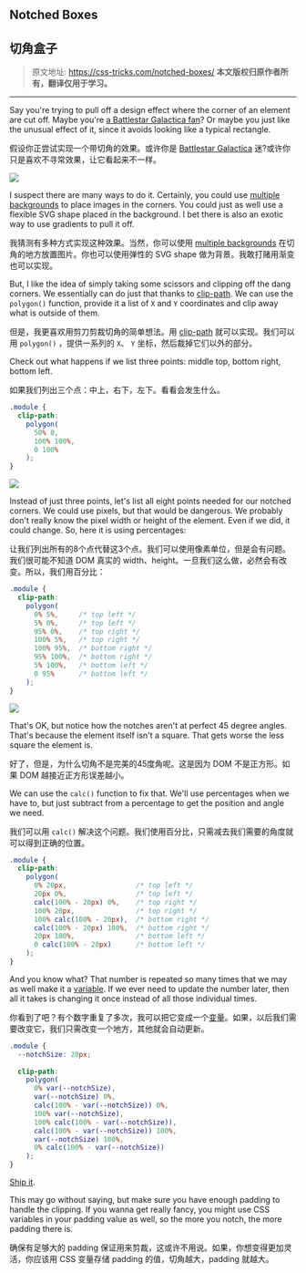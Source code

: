 ## Notched Boxes
## 切角盒子

> 原文地址: <https://css-tricks.com/notched-boxes/>
**本文版权归原作者所有，翻译仅用于学习。**

---------

Say you're trying to pull off a design effect where the corner of an element are cut off. Maybe you're [a Battlestar Galactica fan](https://twitter.com/mikeBithell/status/942679894173147138)? Or maybe you just like the unusual effect of it, since it avoids looking like a typical rectangle.

假设你正尝试实现一个带切角的效果。或许你是 [Battlestar Galactica](https://twitter.com/mikeBithell/status/942679894173147138) 迷?或许你只是喜欢不寻常效果，让它看起来不一样。

![](https://res.cloudinary.com/css-tricks/image/upload/c_scale,w_910,f_auto,q_auto/v1520269162/notched_l1myqr.png)

I suspect there are many ways to do it. Certainly, you could use [multiple backgrounds](https://css-tricks.com/css-basics-using-multiple-backgrounds/) to place images in the corners. You could just as well use a flexible SVG shape placed in the background. I bet there is also an exotic way to use gradients to pull it off.

我猜测有多种方式实现这种效果。当然，你可以使用 [multiple backgrounds](https://css-tricks.com/css-basics-using-multiple-backgrounds/) 在切角的地方放置图片。你也可以使用弹性的 SVG shape 做为背景。我敢打赌用渐变也可以实现。

But, I like the idea of simply taking some scissors and clipping off the dang corners. We essentially can do just that thanks to [clip-path](https://css-tricks.com/almanac/properties/c/clip/). We can use the ```polygon()``` function, provide it a list of ```X``` and ```Y``` coordinates and clip away what is outside of them.

但是，我更喜欢用剪刀剪裁切角的简单想法。用 [clip-path](https://css-tricks.com/almanac/properties/c/clip/) 就可以实现。我们可以用 ```polygon()``` ，提供一系列的 ```X```、 ```Y``` 坐标，然后裁掉它们以外的部分。

Check out what happens if we list three points: middle top, bottom right, bottom left.

如果我们列出三个点：中上，右下，左下。看看会发生什么。

```css
.module {
  clip-path: 
    polygon(
      50% 0,
      100% 100%,
      0 100%
    );
}
```

![](https://res.cloudinary.com/css-tricks/image/upload/c_scale,w_1000,f_auto,q_auto/v1520269284/triangle_ydvhy4.png)

Instead of just three points, let's list all eight points needed for our notched corners. We could use pixels, but that would be dangerous. We probably don't really know the pixel width or height of the element. Even if we did, it could change. So, here it is using percentages:

让我们列出所有的8个点代替这3个点。我们可以使用像素单位，但是会有问题。我们很可能不知道 DOM 真实的 width、height。一旦我们这么做，必然会有改变。所以，我们用百分比：

```css
.module {
  clip-path: 
    polygon(
      0% 5%,     /* top left */
      5% 0%,     /* top left */
      95% 0%,    /* top right */
      100% 5%,   /* top right */
      100% 95%,  /* bottom right */
      95% 100%,  /* bottom right */
      5% 100%,   /* bottom left */
      0 95%      /* bottom left */
    );
}
```

![](https://res.cloudinary.com/css-tricks/image/upload/c_scale,w_892,f_auto,q_auto/v1520269676/all-percentage-notches_xkmthu.png)

That's OK, but notice how the notches aren't at perfect 45 degree angles. That's because the element itself isn't a square. That gets worse the less square the element is.

好了，但是，为什么切角不是完美的45度角呢。这是因为 DOM 不是正方形。如果 DOM 越接近正方形误差越小。

We can use the ```calc()``` function to fix that. We'll use percentages when we have to, but just subtract from a percentage to get the position and angle we need.

我们可以用 ```calc()``` 解决这个问题。我们使用百分比，只需减去我们需要的角度就可以得到正确的位置。

```css
.module {
  clip-path: 
    polygon(
      0% 20px,                 /* top left */
      20px 0%,                 /* top left */
      calc(100% - 20px) 0%,    /* top right */
      100% 20px,               /* top right */
      100% calc(100% - 20px),  /* bottom right */
      calc(100% - 20px) 100%,  /* bottom right */
      20px 100%,               /* bottom left */
      0 calc(100% - 20px)      /* bottom left */
    );
}
```

And you know what? That number is repeated so many times that we may as well make it a [variable](https://css-tricks.com/making-custom-properties-css-variables-dynamic/). If we ever need to update the number later, then all it takes is changing it once instead of all those individual times.

你看到了吧？有个数字重复了多次，我可以把它变成一个[变量](https://css-tricks.com/making-custom-properties-css-variables-dynamic/)。如果，以后我们需要改变它，我们只需改变一个地方，其他就会自动更新。

```css
.module {
  --notchSize: 20px;
  
  clip-path: 
    polygon(
      0% var(--notchSize), 
      var(--notchSize) 0%, 
      calc(100% - var(--notchSize)) 0%, 
      100% var(--notchSize), 
      100% calc(100% - var(--notchSize)), 
      calc(100% - var(--notchSize)) 100%, 
      var(--notchSize) 100%, 
      0% calc(100% - var(--notchSize))
    );
}
```

[Ship it](https://codepen.io/chriscoyier/pen/yvQQxM).


This may go without saying, but make sure you have enough padding to handle the clipping. If you wanna get really fancy, you might use CSS variables in your padding value as well, so the more you notch, the more padding there is.

确保有足够大的 padding 保证用来剪裁，这或许不用说。如果，你想变得更加灵活，你应该用 CSS 变量存储 padding 的值，切角越大，padding 就越大。
